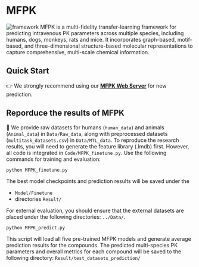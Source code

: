 # MFPK
![framework](images/workflow.png)
MFPK is a multi-fidelity transfer-learning framework for predicting intravenous PK parameters across multiple species, including humans, dogs, monkeys, rats and mice. It incorporates graph-based, motif-based, and three-dimensional structure-based molecular representations to capture comprehensive, multi-scale chemical information.

## Quick Start
👉 We strongly recommend using our [**MFPK Web Server**](https://lmmd.ecust.edu.cn/MFPK/) for new prediction.

## Reporduce the results of MFPK
📜 We provide raw datasets for humans (`Human_data`) and animals (`Animal_data`) in `Data/Raw_data`, along with preprocessed datasets (`multitask_datasets.csv`) in `Data/MTL_data`. To reproduce the research results, you will need to generate the feature library (.lmdb) first. However, all code is integrated in `Code/MFPK_finetune.py`. Use the following commands for training and evaluation:

```
python MFPK_finetune.py
```

The best model checkpoints and prediction results will be saved under the 
- `Model/Finetune`
- directories `Result/`

For external evaluation, you should ensure that the external datasets are placed under the following directories: `../Data/`.

```
python MFPK_predict.py
```
This script will load all five pre-trained MFPK models and generate average prediction results for the compounds. The predicted multi-species PK parameters and overall metrics for each compound will be saved to the following directory: `Result/test_datasets_prediction/`

